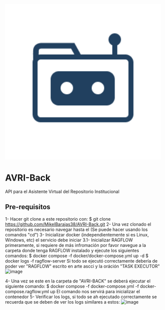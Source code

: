 <div align="center">
  <a href="#">
    <picture>
      <source srcset="assets/img/iconbot-dark.png" media="(prefers-color-scheme: dark)">
      <source srcset="assets/img/iconbot-light.png" media="(prefers-color-scheme: light)">
      <img src="assets/img/iconbot-light.png" width="520" alt="AVRI logo">
    </picture>
  </a>
</div>


# AVRI-Back

API para el Asistente Virtual del Repositorio Institucional

## Pre-requisitos
1- Hacer git clone a este repositorio con:
  $ git clone https://github.com/MikelBarajas38/AVRI-Back.git
2- Una vez clonado el repositorio es necesario navegar hasta el (Se puede hacer usando los comandos "cd")
3- Inicializar docker (independientemente si es Linux, Windows, etc) el servicio debe iniciar
  3.1- Inicializar RAGFLOW primeramente, si requiere de más infromación por favor navegue a la carpeta donde tenga RAGFLOW instalado y ejecute los siguientes comandos:
    $ docker compose -f docker/docker-compose.yml up -d
    $ docker logs -f ragflow-server
    Si todo se ejecutó correctamente debería de poder ver "RAGFLOW" escrito en arte ascci y la oráción "TASK EXECUTOR"
    <img width="1723" height="337" alt="image" src="https://github.com/user-attachments/assets/284a1b31-379a-4779-853d-7cedecfde258" />

4- Una vez se este en la carpeta de "AVRI-BACK" se deberá ejecutar el siguiente comando:
  $ docker compose -f docker-compose.yml -f docker-compose.ragflow.yml up
    El comando nos servirá para inicializar el contenedor 
5- Verificar los logs, si todo se ah ejecutado correctamente se recuerda que se deben de ver los logs similares a estos:
<img width="1747" height="321" alt="image" src="https://github.com/user-attachments/assets/93ffcfc4-c321-4117-8f88-5e010f870925" />
